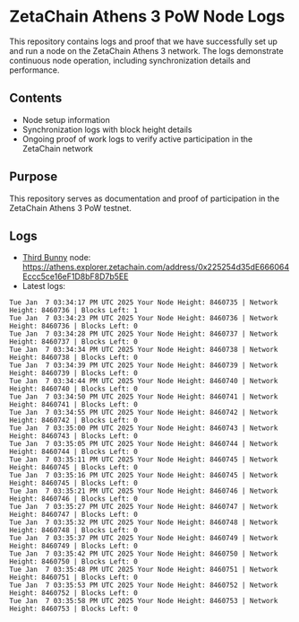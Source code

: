 # ZetaChain Athens 3 PoW Node Logs
This repository contains logs and proof that we have successfully set up and run a node on the ZetaChain Athens 3 network. The logs demonstrate continuous node operation, including synchronization details and performance.

## Contents
- Node setup information
- Synchronization logs with block height details
- Ongoing proof of work logs to verify active participation in the ZetaChain network

## Purpose
This repository serves as documentation and proof of participation in the ZetaChain Athens 3 PoW testnet.

## Logs

- [Third Bunny](https://thirdbunny.xyz/) node: https://athens.explorer.zetachain.com/address/0x225254d35dE666064Eccc5ce16eF1D8bF8D7b5EE
- Latest logs:
```
Tue Jan  7 03:34:17 PM UTC 2025 Your Node Height: 8460735 | Network Height: 8460736 | Blocks Left: 1
Tue Jan  7 03:34:23 PM UTC 2025 Your Node Height: 8460736 | Network Height: 8460736 | Blocks Left: 0
Tue Jan  7 03:34:28 PM UTC 2025 Your Node Height: 8460737 | Network Height: 8460737 | Blocks Left: 0
Tue Jan  7 03:34:34 PM UTC 2025 Your Node Height: 8460738 | Network Height: 8460738 | Blocks Left: 0
Tue Jan  7 03:34:39 PM UTC 2025 Your Node Height: 8460739 | Network Height: 8460739 | Blocks Left: 0
Tue Jan  7 03:34:44 PM UTC 2025 Your Node Height: 8460740 | Network Height: 8460740 | Blocks Left: 0
Tue Jan  7 03:34:50 PM UTC 2025 Your Node Height: 8460741 | Network Height: 8460741 | Blocks Left: 0
Tue Jan  7 03:34:55 PM UTC 2025 Your Node Height: 8460742 | Network Height: 8460742 | Blocks Left: 0
Tue Jan  7 03:35:00 PM UTC 2025 Your Node Height: 8460743 | Network Height: 8460743 | Blocks Left: 0
Tue Jan  7 03:35:05 PM UTC 2025 Your Node Height: 8460744 | Network Height: 8460744 | Blocks Left: 0
Tue Jan  7 03:35:11 PM UTC 2025 Your Node Height: 8460745 | Network Height: 8460745 | Blocks Left: 0
Tue Jan  7 03:35:16 PM UTC 2025 Your Node Height: 8460745 | Network Height: 8460745 | Blocks Left: 0
Tue Jan  7 03:35:21 PM UTC 2025 Your Node Height: 8460746 | Network Height: 8460746 | Blocks Left: 0
Tue Jan  7 03:35:27 PM UTC 2025 Your Node Height: 8460747 | Network Height: 8460747 | Blocks Left: 0
Tue Jan  7 03:35:32 PM UTC 2025 Your Node Height: 8460748 | Network Height: 8460748 | Blocks Left: 0
Tue Jan  7 03:35:37 PM UTC 2025 Your Node Height: 8460749 | Network Height: 8460749 | Blocks Left: 0
Tue Jan  7 03:35:42 PM UTC 2025 Your Node Height: 8460750 | Network Height: 8460750 | Blocks Left: 0
Tue Jan  7 03:35:48 PM UTC 2025 Your Node Height: 8460751 | Network Height: 8460751 | Blocks Left: 0
Tue Jan  7 03:35:53 PM UTC 2025 Your Node Height: 8460752 | Network Height: 8460752 | Blocks Left: 0
Tue Jan  7 03:35:58 PM UTC 2025 Your Node Height: 8460753 | Network Height: 8460753 | Blocks Left: 0
```
